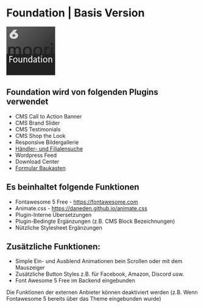 # Foundation | Basis Version

![Logo](images/plugin.jpg)

## Foundation wird von folgenden Plugins verwendet

- CMS Call to Action Banner
- CMS Brand Slider
- CMS Testimonials
- CMS Shop the Look
- Responsive Bildergallerie
- [Händler- und Filialensuche](../MoorlMerchantFinder/index.md)
- Wordpress Feed
- Download Center
- [Formular Baukasten](../MoorlFormBuilder/index.md)

## Es beinhaltet folgende Funktionen

- Fontawesome 5 Free - https://fontawesome.com
- Animate.css - https://daneden.github.io/animate.css
- Plugin-Interne Übersetzungen
- Plugin-Bedingte Ergänzungen (z.B. CMS Block Bezeichnungen)
- Nützliche Stylesheet Ergänzungen

## Zusätzliche Funktionen:

- Simple Ein- und Ausblend Animationen bein Scrollen oder mit dem Mauszeiger
- Zusätzliche Button Styles z.B. für Facebook, Amazon, Discord usw.
- Font Awesome 5 Free im Backend eingebunden

Die Funktionen der externen Anbieter können deaktiviert werden (z.B. Wenn Fontawesome 5 bereits über das Theme eingebunden wurde)
